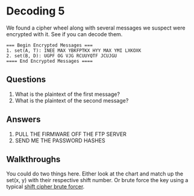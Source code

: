 # Decoding 5
We found a cipher wheel along with several messages we suspect were encrypted with it. See if you can decode them.

```
=== Begin Encrypted Messages ===
1. set(A, T): INEE MAX YBKFPTKX HYY MAX YMI LXKOXK
2. set(B, D): UGPF OG VJG RCUUYQTF JCUJGU
==== End Encrypted Messages ====
```

## Questions
1. What is the plaintext of the first message?
2. What is the plaintext of the second message?

## Answers
1. PULL THE FIRMWARE OFF THE FTP SERVER
2. SEND ME THE PASSWORD HASHES

## Walkthroughs

You could do two things here. Either look at the chart and match up the set(x, y) with their respective shift number. Or brute force the key using a typical [shift cipher brute forcer](https://www.xarg.org/tools/caesar-cipher/).
